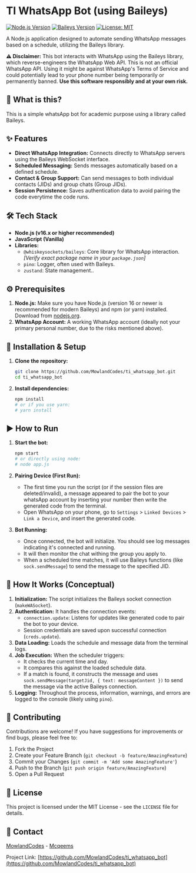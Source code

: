 # TI WhatsApp Bot (using Baileys)

[![Node.js Version](https://img.shields.io/badge/node-%3E%3D16.x-brightgreen.svg)](https://nodejs.org/)
[![Baileys Version](https://img.shields.io/badge/baileys-%5E6.x.x-blue.svg)](https://github.com/WhiskeySockets/Baileys) <!-- Update Baileys version if needed -->
[![License: MIT](https://img.shields.io/badge/License-MIT-yellow.svg)](https://opensource.org/licenses/MIT) <!-- Choose a license and update if needed -->

A Node.js application designed to automate sending WhatsApp messages based on a schedule, utilizing the Baileys library.

**⚠️ Disclaimer:** This bot interacts with WhatsApp using the Baileys library, which reverse-engineers the WhatsApp Web API. This is not an official WhatsApp API. Using it might be against WhatsApp's Terms of Service and could potentially lead to your phone number being temporarily or permanently banned. **Use this software responsibly and at your own risk.**

## 🤔 What is this?

This is a simple whatsApp bot for academic purpose using a library called Baileys.

## ✨ Features

- **Direct WhatsApp Integration:** Connects directly to WhatsApp servers using the Baileys WebSocket interface.
- **Scheduled Messaging:** Sends messages automatically based on a defined schedule.
- **Contact & Group Support:** Can send messages to both individual contacts (JIDs) and group chats (Group JIDs).
- **Session Persistence:** Saves authentication data to avoid pairing the code everytime the code runs.

## 🛠️ Tech Stack

- **Node.js (v16.x or higher recommended)**
- **JavaScript (Vanilla)**
- **Libraries:**
    - `@whiskeysockets/baileys`: Core library for WhatsApp interaction. _[Verify exact package name in your `package.json`]_
    - `pino`: Logger, often used with Baileys.
    - `zustand`: State management..

## ⚙️ Prerequisites

1. **Node.js:** Make sure you have Node.js (version 16 or newer is recommended for modern Baileys) and npm (or yarn) installed. Download from [nodejs.org](https://nodejs.org/).
2. **WhatsApp Account:** A working WhatsApp account (ideally not your primary personal number, due to the risks mentioned above).

## 🚀 Installation & Setup

1. **Clone the repository:**

    ```bash
    git clone https://github.com/MowlandCodes/ti_whatsapp_bot.git
    cd ti_whatsapp_bot
    ```

2. **Install dependencies:**

    ```bash
    npm install
    # or if you use yarn:
    # yarn install
    ```

## ▶️ How to Run

1. **Start the bot:**

    ```bash
    npm start
    # or directly using node:
    # node app.js
    ```

2. **Pairing Device (First Run):**

    - The first time you run the script (or if the session files are deleted/invalid), a message appeared to pair the bot to your whatsApp account by inserting your number then write the generated code from the terminal.
    - Open WhatsApp on your phone, go to `Settings` > `Linked Devices` > `Link a Device`, and insert the generated code.

3. **Bot Running:**
    - Once connected, the bot will initialize. You should see log messages indicating it's connected and running.
    - It will then monitor the chat withing the group you apply to.
    - When a scheduled time matches, it will use Baileys functions (like `sock.sendMessage`) to send the message to the specified JID.

## 📝 How It Works (Conceptual)

1. **Initialization:** The script initializes the Baileys socket connection (`makeWASocket`).
2. **Authentication:** It handles the connection events:
    - `connection.update`: Listens for updates like generated code to pair the bot to your device.
    - Session credentials are saved upon successful connection (`creds.update`).
3. **Data Loading:** Loads the schedule and message data from the terminal logs.
4. **Job Execution:** When the scheduler triggers:
    - It checks the current time and day.
    - It compares this against the loaded schedule data.
    - If a match is found, it constructs the message and uses `sock.sendMessage(targetJid, { text: messageContent })` to send the message via the active Baileys connection.
5. **Logging:** Throughout the process, information, warnings, and errors are logged to the console (likely using `pino`).

## 🤝 Contributing

Contributions are welcome! If you have suggestions for improvements or find bugs, please feel free to:

1. Fork the Project
2. Create your Feature Branch (`git checkout -b feature/AmazingFeature`)
3. Commit your Changes (`git commit -m 'Add some AmazingFeature'`)
4. Push to the Branch (`git push origin feature/AmazingFeature`)
5. Open a Pull Request

## 📜 License

This project is licensed under the MIT License - see the `LICENSE` file for details.

## 📧 Contact

[MowlandCodes](mailto:mowlandgaming@gmail.com) - [Mcqeems](mailto:mcqeemsofficial@gmail.com)

Project Link: [https://github.com/MowlandCodes/ti_whatsapp_bot](https://github.com/MowlandCodes/ti_whatsapp_bot)
